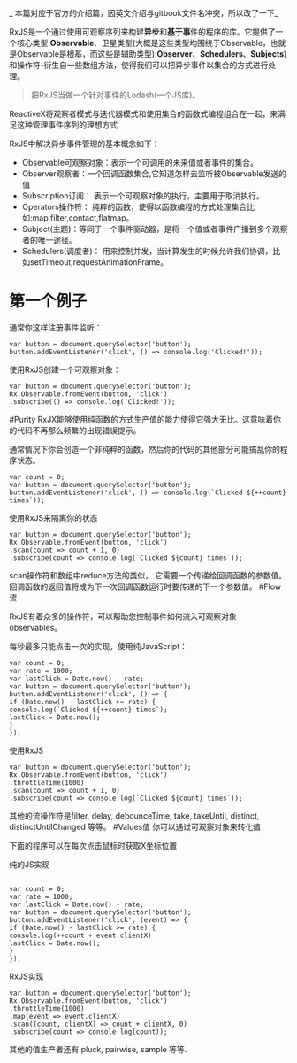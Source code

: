 _本篇对应于官方的介绍篇，因英文介绍与gitbook文件名冲突，所以改了一下_


RxJS是一个通过使用可观察序列来构建**异步**和**基于事**件的程序的库。它提供了一个核心类型:**Observable**、卫星类型(大概是这些类型均围绕于Observable，也就是Observable是根基，而这些是辅助类型):**Observer**、**Schedulers**、**Subjects**)和操作符-衍生自一些数组方法，使得我们可以把异步事件以集合的方式进行处理。
>把RxJS当做一个针对事件的Lodash(一个JS库)。

ReactiveX将观察者模式与迭代器模式和使用集合的函数式编程组合在一起，来满足这种管理事件序列的理想方式

RxJS中解决异步事件管理的基本概念如下：
* Observable可观察对象：表示一个可调用的未来值或者事件的集合。
* Observer观察者：一个回调函数集合,它知道怎样去监听被Observable发送的值
* Subscription订阅： 表示一个可观察对象的执行，主要用于取消执行。
* Operators操作符： 纯粹的函数，使得以函数编程的方式处理集合比如:map,filter,contact,flatmap。
* Subject(主题)：等同于一个事件驱动器，是将一个值或者事件广播到多个观察者的唯一途径。
* Schedulers(调度者)： 用来控制并发，当计算发生的时候允许我们协调，比如setTimeout,requestAnimationFrame。


# 第一个例子
通常你这样注册事件监听：

```
var button = document.querySelector('button');
button.addEventListener('click', () => console.log('Clicked!'));
```
使用RxJS创建一个可观察对象：
```
var button = document.querySelector('button');
Rx.Observable.fromEvent(button, 'click')
.subscribe(() => console.log('Clicked!'));
```

#Purity
RxJX能够使用纯函数的方式生产值的能力使得它强大无比。这意味着你的代码不再那么频繁的出现错误提示。

通常情况下你会创造一个非纯粹的函数，然后你的代码的其他部分可能搞乱你的程序状态。
```
var count = 0;
var button = document.querySelector('button');
button.addEventListener('click', () => console.log(`Clicked ${++count} times`));
```
使用RxJS来隔离你的状态

```
var button = document.querySelector('button');
Rx.Observable.fromEvent(button, 'click')
.scan(count => count + 1, 0)
.subscribe(count => console.log(`Clicked ${count} times`));

```
scan操作符和数组中reduce方法的类似， 它需要一个传递给回调函数的参数值。 回调函数的返回值将成为下一次回调函数运行时要传递的下一个参数值。
#Flow 流

RxJS有着众多的操作符，可以帮助您控制事件如何流入可观察对象observables。


每秒最多只能点击一次的实现，使用纯JavaScript：


```
var count = 0;
var rate = 1000;
var lastClick = Date.now() - rate;
var button = document.querySelector('button');
button.addEventListener('click', () => {
if (Date.now() - lastClick >= rate) {
console.log(`Clicked ${++count} times`);
lastClick = Date.now();
}
});

```
使用RxJS


```
var button = document.querySelector('button');
Rx.Observable.fromEvent(button, 'click')
.throttleTime(1000)
.scan(count => count + 1, 0)
.subscribe(count => console.log(`Clicked ${count} times`));
```

其他的流操作符是filter, delay, debounceTime, take, takeUntil, distinct, distinctUntilChanged 等等。
#Values值
你可以通过可观察对象来转化值

下面的程序可以在每次点击鼠标时获取X坐标位置

纯的JS实现



```

var count = 0;
var rate = 1000;
var lastClick = Date.now() - rate;
var button = document.querySelector('button');
button.addEventListener('click', (event) => {
if (Date.now() - lastClick >= rate) {
console.log(++count + event.clientX)
lastClick = Date.now();
}
});
```

RxJS实现

```
var button = document.querySelector('button');
Rx.Observable.fromEvent(button, 'click')
.throttleTime(1000)
.map(event => event.clientX)
.scan((count, clientX) => count + clientX, 0)
.subscribe(count => console.log(count));
```
其他的值生产者还有 pluck, pairwise, sample 等等.













